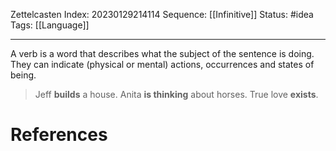 Zettelcasten Index: 20230129214114
Sequence: [[Infinitive]]
Status: #idea
Tags: [[Language]]

---

A verb is a word that describes what the subject of the sentence is doing. They can indicate (physical or mental) actions, occurrences and states of being.

> Jeff **builds** a house.
> Anita **is thinking** about horses.
> True love **exists**.

# References
